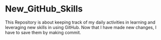 # New_GitHub_Skills
This Repository is about keeping track of my daily activities in learning and leveraging new skills in using GitHub. Now that I have made new changes, I have to save them by making commit.
